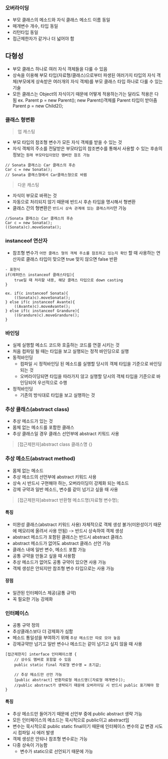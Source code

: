 ### 오버라이딩
- 부모 클래스의 메소드와 자식 클래스 메소드 이름 동일
- 매개변수 개수, 타입 동일
- 리턴타입 동일
- 접근제한자가 같거나 더 넓어야 함

## 다형성
- 부모 클래스 하나로 여러 자식 객체들을 다룰 수 있음
- 상속을 이용해 부모 타입(자료형/클래스)으로부터 파생된 여러가지 타입의 자식 객체(부모에게 상속받은 여러개의 자식 객체)를 부모 클래스 타입 하나로 다룰 수 있는 기술 
- 모든 클래스는 Object의 자식이기 때문에 어떻게 적용하는가는 달라도 적용은 다 됨
ex. Parent p = new Parent();   new Parent()객체를 Parent 타입이 받아줌
    Parent p = new Child2();

### 클래스 형변환
> 업 캐스팅 
- 부모 타입의 참조형 변수가 모든 자식 객체를 받을 수 있는 것
- 자식 객체의 주소를 전달받은 부모타입의 참조변수를 통해서 사용할 수 있는 후송의 정보는 `원래 부모타입이었던 멤버만 참조 가능`
```
// Sonata 클래스는 Car 클래스의 후손
Car c = new Sonata();  
// Sonata 클래스형에서 Car클래스형으로 바뀜
```

> 다운 캐스팅
- 자식이 부모로 바뀌는 것 
- 자동으로 처리되지 않기 때문에 반드시 후손 타입을 명시해서 형변환
- 클래스 간의 형변환은 `반드시 상속 관계에 있는 클래스끼리`만 가능
```
//Sonata 클래스는 Car 클래스의 후손
Car c = new Sonata();
((Sonata)c).moveSonata();
```

### instanceof 연산자
- 참조형 변수가 `어떤 클래스 형의 객체 주소를 참조하고 있는지 확인` 할 때 사용하는 연산자로 클래스 타입이 맞으면 true 맞지 않으면 false 반환
```
- 표현식
if(레퍼런스 instanceof 클래스타입){ 
	true일 때 처리할 내용, 해당 클래스 타입으로 down casting
}

ex. if(c instanceof Sonata){
    ((Sonata)c).moveSonata();
} else if(c instanceof Avante){
    ((Avante)c).moveAvante();
} else if(c instanceof Grandure){
    ((Grandure)c).moveGrandure();
}
```

### 바인딩
- 실제 실행할 메소드 코드와 호출하는 코드를 연결 시키는 것
- 처음 컴파일 될 때는 타입을 보고 실행되는 정적 바인딩으로 실행
- 동적바인딩 
    - 컴파일 시 정적바인딩 된 메소드를 실행할 당시의 객체 타입을 기준으로 바인딩 되는 것
	- 오버라이딩되면 타입을 따라가지 않고 실행할 당시의 객체 타입을 기준으로 바인딩되어 우선적으로 수행
- 정적바인딩 
	- 기존의 방식대로 타입을 보고 실행하는 것 

### 추상 클래스(abstract class)
- 추상 메소드가 있는 것
- 몸체 없는 메소드를 포함한 클래스
- 추상 클래스일 경우 클래스 선언부에 abstract 키워드 사용
> [접근제한자]abstract class 클래스명 {}

### 추상 메소드(abstract method)
- 몸체 없는 메소드
- 추상 메소드의 선언부에 abstract 키워드 사용
- 상속 시 반드시 구현해야 하는, 오버라이딩이 강제화 되는 메소드
- 강제 규약과 일반 메소드, 변수를 같이 넘기고 싶을 때 사용
> [접근제한자]abstract 반환형 메소드명(자료형 변수명);

#### 특징
- 미완성 클래스(abstract 키워드 사용) 자체적으로 객체 생성 불가(미완성이기 때문에 메모리에 올려서 사용 안됨) -> 반드시 상속하여 객체 생성
- abstract 메소드가 포함된 클래스는 반드시 abstract 클래스 
- abstract 메소드가 없어도 abstract 클래스 선언 가능
- 클래스 내에 일반 변수, 메소드 포함 가능
- 공통 규약을 만들고 싶을 때 사용함
- 추상 메소드가 없어도 공통 규약이 있으면 사용 가능
- 객체 생성은 안되지만 참조형 변수 타입으로는 사용 가능

#### 장점
- 일관된 인터페이스 제공(공통 규약)
- 꼭 필요한 기능 강제화

### 인터페이스
- 공통 규약 정의
- 추상클래스보다 더 강제화가 심함
- 메소드 통일성을 부여하기 위해 `추상 메소드만 따로 모아 놓음`
- 강제규약만 넘기고 일반 변수나 메소드는 같이 넘기고 싶지 않을 때 사용
```
[접근제한자] interface 인터페이스명 {
    // 상수도 멤버로 포함할 수 있음
    public static final 자료형 변수명 = 초기값;

    // 추상 메소드만 선언 가능
    [public abstract] 반환자료형 메소드명([자료형 매개변수]);
    //public abstract가 생략되기 때문에 오버라이딩 시 반드시 public 표기해야 함
}
```

#### 특징
- 추상 메소드만 들어가기 때문에 선언부 중에 public abstract 생략 가능
- 모든 인터페이스의 메소드는 묵시적으로 public이고 abstract임
- 변수는 묵시적으로 public static final이기 때문에 인터페이스 변수의 값 변경 시도 시 컴파일 시 에러 발생
- 객체 생성은 안되나 참조형 변수로는 가능
- 다중 상속이 가능함 
	- 변수가 static으로 선언되기 때문에 가능